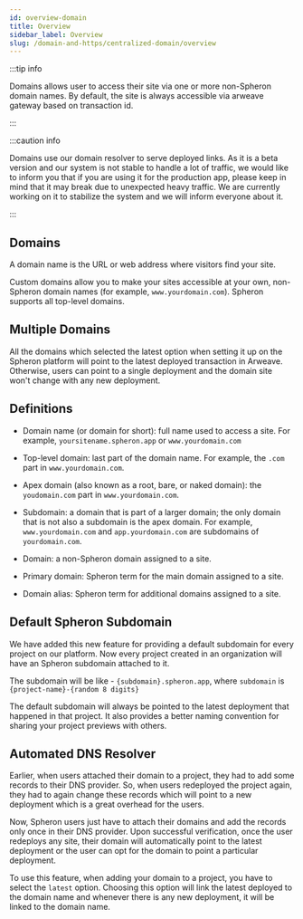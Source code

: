 ```yaml
---
id: overview-domain
title: Overview
sidebar_label: Overview
slug: /domain-and-https/centralized-domain/overview
---
```


:::tip info

Domains allows user to access their site via one or more non-Spheron domain names. By default, the site is always accessible via arweave gateway based on transaction id.

:::

:::caution info

Domains use our domain resolver to serve deployed links. As it is a beta version and our system is not stable to handle a lot of traffic, we would like to inform you that if you are using it for the production app, please keep in mind that it may break due to unexpected heavy traffic. We are currently working on it to stabilize the system and we will inform everyone about it.

:::

## Domains

A domain name is the URL or web address where visitors find your site.

Custom domains allow you to make your sites accessible at your own, non-Spheron domain names (for example, `www.yourdomain.com`). Spheron supports all top-level domains.

## Multiple Domains

All the domains which selected the latest option when setting it up on the Spheron platform will point to the latest deployed transaction in Arweave. Otherwise, users can point to a single deployment and the domain site won't change with any new deployment.

## Definitions

- Domain name (or domain for short): full name used to access a site. For example, `yoursitename.spheron.app` or `www.yourdomain.com`

- Top-level domain: last part of the domain name. For example, the `.com` part in `www.yourdomain.com`.

- Apex domain (also known as a root, bare, or naked domain): the `youdomain.com` part in `www.yourdomain.com`.

- Subdomain: a domain that is part of a larger domain; the only domain that is not also a subdomain is the apex domain. For example, `www.yourdomain.com` and `app.yourdomain.com` are subdomains of `yourdomain.com`.

- Domain: a non-Spheron domain assigned to a site.

- Primary domain: Spheron term for the main domain assigned to a site.

- Domain alias: Spheron term for additional domains assigned to a site.

## Default Spheron Subdomain

We have added this new feature for providing a default subdomain for every project on our platform. Now every project created in an organization will have an Spheron subdomain attached to it.

The subdomain will be like - `{subdomain}.spheron.app`, where `subdomain` is `{project-name}-{random 8 digits}`

The default subdomain will always be pointed to the latest deployment that happened in that project. It also provides a better naming convention for sharing your project previews with others.

## Automated DNS Resolver

Earlier, when users attached their domain to a project, they had to add some records to their DNS provider. So, when users redeployed the project again, they had to again change these records which will point to a new deployment which is a great overhead for the users.

Now, Spheron users just have to attach their domains and add the records only once in their DNS provider. Upon successful verification, once the user redeploys any site, their domain will automatically point to the latest deployment or the user can opt for the domain to point a particular deployment.

To use this feature, when adding your domain to a project, you have to select the `latest` option. Choosing this option will link the latest deployed to the domain name and whenever there is any new deployment, it will be linked to the domain name.
